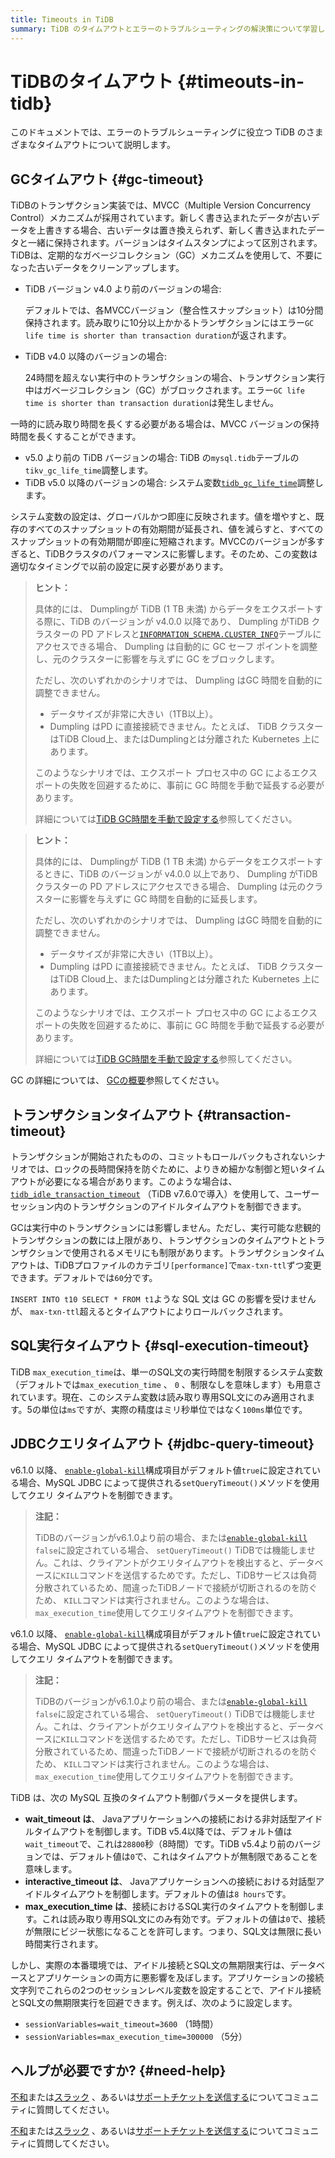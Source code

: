 ```yaml
---
title: Timeouts in TiDB
summary: TiDB のタイムアウトとエラーのトラブルシューティングの解決策について学習します。
---
```


# TiDBのタイムアウト {#timeouts-in-tidb}

このドキュメントでは、エラーのトラブルシューティングに役立つ TiDB のさまざまなタイムアウトについて説明します。

## GCタイムアウト {#gc-timeout}

TiDBのトランザクション実装では、MVCC（Multiple Version Concurrency Control）メカニズムが採用されています。新しく書き込まれたデータが古いデータを上書きする場合、古いデータは置き換えられず、新しく書き込まれたデータと一緒に保持されます。バージョンはタイムスタンプによって区別されます。TiDBは、定期的なガベージコレクション（GC）メカニズムを使用して、不要になった古いデータをクリーンアップします。

-   TiDB バージョン v4.0 より前のバージョンの場合:

    デフォルトでは、各MVCCバージョン（整合性スナップショット）は10分間保持されます。読み取りに10分以上かかるトランザクションにはエラー`GC life time is shorter than transaction duration`が返されます。

-   TiDB v4.0 以降のバージョンの場合:

    24時間を超えない実行中のトランザクションの場合、トランザクション実行中はガベージコレクション（GC）がブロックされます。エラー`GC life time is shorter than transaction duration`は発生しません。

一時的に読み取り時間を長くする必要がある場合は、MVCC バージョンの保持時間を長くすることができます。

-   v5.0 より前の TiDB バージョンの場合: TiDB の`mysql.tidb`テーブルの`tikv_gc_life_time`調整します。
-   TiDB v5.0 以降のバージョンの場合: システム変数[`tidb_gc_life_time`](/system-variables.md#tidb_gc_life_time-new-in-v50)調整します。

システム変数の設定は、グローバルかつ即座に反映されます。値を増やすと、既存のすべてのスナップショットの有効期間が延長され、値を減らすと、すべてのスナップショットの有効期間が即座に短縮されます。MVCCのバージョンが多すぎると、TiDBクラスタのパフォーマンスに影響します。そのため、この変数は適切なタイミングで以前の設定に戻す必要があります。

<CustomContent platform="tidb">

> **ヒント：**
>
> 具体的には、 Dumplingが TiDB (1 TB 未満) からデータをエクスポートする際に、TiDB のバージョンが v4.0.0 以降であり、 Dumpling がTiDB クラスターの PD アドレスと[`INFORMATION_SCHEMA.CLUSTER_INFO`](/information-schema/information-schema-cluster-info.md)テーブルにアクセスできる場合、 Dumpling は自動的に GC セーフ ポイントを調整し、元のクラスターに影響を与えずに GC をブロックします。
>
> ただし、次のいずれかのシナリオでは、 Dumpling はGC 時間を自動的に調整できません。
>
> -   データサイズが非常に大きい（1TB以上）。
> -   Dumpling はPD に直接接続できません。たとえば、 TiDB クラスターはTiDB Cloud上、またはDumplingとは分離された Kubernetes 上にあります。
>
> このようなシナリオでは、エクスポート プロセス中の GC によるエクスポートの失敗を回避するために、事前に GC 時間を手動で延長する必要があります。
>
> 詳細については[TiDB GC時間を手動で設定する](/dumpling-overview.md#manually-set-the-tidb-gc-time)参照してください。

</CustomContent>

<CustomContent platform="tidb-cloud">

> **ヒント：**
>
> 具体的には、 Dumplingが TiDB (1 TB 未満) からデータをエクスポートするときに、TiDB のバージョンが v4.0.0 以上であり、 Dumpling がTiDB クラスターの PD アドレスにアクセスできる場合、 Dumpling は元のクラスターに影響を与えずに GC 時間を自動的に延長します。
>
> ただし、次のいずれかのシナリオでは、 Dumpling はGC 時間を自動的に調整できません。
>
> -   データサイズが非常に大きい（1TB以上）。
> -   Dumpling はPD に直接接続できません。たとえば、 TiDB クラスターはTiDB Cloud上、またはDumplingとは分離された Kubernetes 上にあります。
>
> このようなシナリオでは、エクスポート プロセス中の GC によるエクスポートの失敗を回避するために、事前に GC 時間を手動で延長する必要があります。
>
> 詳細については[TiDB GC時間を手動で設定する](https://docs.pingcap.com/tidb/stable/dumpling-overview#manually-set-the-tidb-gc-time)参照してください。

</CustomContent>

GC の詳細については、 [GCの概要](/garbage-collection-overview.md)参照してください。

## トランザクションタイムアウト {#transaction-timeout}

トランザクションが開始されたものの、コミットもロールバックもされないシナリオでは、ロックの長時間保持を防ぐために、よりきめ細かな制御と短いタイムアウトが必要になる場合があります。このような場合は、 [`tidb_idle_transaction_timeout`](/system-variables.md#tidb_idle_transaction_timeout-new-in-v760) （TiDB v7.6.0で導入）を使用して、ユーザーセッション内のトランザクションのアイドルタイムアウトを制御できます。

GCは実行中のトランザクションには影響しません。ただし、実行可能な悲観的トランザクションの数には上限があり、トランザクションのタイムアウトとトランザクションで使用されるメモリにも制限があります。トランザクションタイムアウトは、TiDBプロファイルのカテゴリ`[performance]`で`max-txn-ttl`ずつ変更できます。デフォルトでは`60`分です。

`INSERT INTO t10 SELECT * FROM t1`ような SQL 文は GC の影響を受けませんが、 `max-txn-ttl`超えるとタイムアウトによりロールバックされます。

## SQL実行タイムアウト {#sql-execution-timeout}

TiDB `max_execution_time`は、単一のSQL文の実行時間を制限するシステム変数（デフォルトでは`max_execution_time` 、 `0` 、制限なしを意味します）も用意されています。現在、このシステム変数は読み取り専用SQL文にのみ適用されます。5の単位は`ms`ですが、実際の精度はミリ秒単位ではなく`100ms`単位です。

## JDBCクエリタイムアウト {#jdbc-query-timeout}

<CustomContent platform="tidb">

v6.1.0 以降、 [`enable-global-kill`](/tidb-configuration-file.md#enable-global-kill-new-in-v610)構成項目がデフォルト値`true`に設定されている場合、MySQL JDBC によって提供される`setQueryTimeout()`メソッドを使用してクエリ タイムアウトを制御できます。

> **注記：**
>
> TiDBのバージョンがv6.1.0より前の場合、または[`enable-global-kill`](/tidb-configuration-file.md#enable-global-kill-new-in-v610) `false`に設定されている場合、 `setQueryTimeout()` TiDBでは機能しません。これは、クライアントがクエリタイムアウトを検出すると、データベースに`KILL`コマンドを送信するためです。ただし、TiDBサービスは負荷分散されているため、間違ったTiDBノードで接続が切断されるのを防ぐため、 `KILL`コマンドは実行されません。このような場合は、 `max_execution_time`使用してクエリタイムアウトを制御できます。

</CustomContent>

<CustomContent platform="tidb-cloud">

v6.1.0 以降、 [`enable-global-kill`](https://docs.pingcap.com/tidb/stable/tidb-configuration-file/#enable-global-kill-new-in-v610)構成項目がデフォルト値`true`に設定されている場合、MySQL JDBC によって提供される`setQueryTimeout()`メソッドを使用してクエリ タイムアウトを制御できます。

> **注記：**
>
> TiDBのバージョンがv6.1.0より前の場合、または[`enable-global-kill`](https://docs.pingcap.com/tidb/stable/tidb-configuration-file/#enable-global-kill-new-in-v610) `false`に設定されている場合、 `setQueryTimeout()` TiDBでは機能しません。これは、クライアントがクエリタイムアウトを検出すると、データベースに`KILL`コマンドを送信するためです。ただし、TiDBサービスは負荷分散されているため、間違ったTiDBノードで接続が切断されるのを防ぐため、 `KILL`コマンドは実行されません。このような場合は、 `max_execution_time`使用してクエリタイムアウトを制御できます。

</CustomContent>

TiDB は、次の MySQL 互換のタイムアウト制御パラメータを提供します。

-   **wait_timeout は**、 Javaアプリケーションへの接続における非対話型アイドルタイムアウトを制御します。TiDB v5.4以降では、デフォルト値は`wait_timeout`で、これは`28800`秒（8時間）です。TiDB v5.4より前のバージョンでは、デフォルト値は`0`で、これはタイムアウトが無制限であることを意味します。
-   **interactive_timeout は**、 Javaアプリケーションへの接続における対話型アイドルタイムアウトを制御します。デフォルトの値は`8 hours`です。
-   **max_execution_time は**、接続におけるSQL実行のタイムアウトを制御します。これは読み取り専用SQL文にのみ有効です。デフォルトの値は`0`で、接続が無限にビジー状態になることを許可します。つまり、SQL文は無限に長い時間実行されます。

しかし、実際の本番環境では、アイドル接続とSQL文の無期限実行は、データベースとアプリケーションの両方に悪影響を及ぼします。アプリケーションの接続文字列でこれらの2つのセッションレベル変数を設定することで、アイドル接続とSQL文の無期限実行を回避できます。例えば、次のように設定します。

-   `sessionVariables=wait_timeout=3600` （1時間）
-   `sessionVariables=max_execution_time=300000` （5分）

## ヘルプが必要ですか? {#need-help}

<CustomContent platform="tidb">

[不和](https://discord.gg/DQZ2dy3cuc?utm_source=doc)または[スラック](https://slack.tidb.io/invite?team=tidb-community&#x26;channel=everyone&#x26;ref=pingcap-docs) 、あるいは[サポートチケットを送信する](/support.md)についてコミュニティに質問してください。

</CustomContent>

<CustomContent platform="tidb-cloud">

[不和](https://discord.gg/DQZ2dy3cuc?utm_source=doc)または[スラック](https://slack.tidb.io/invite?team=tidb-community&#x26;channel=everyone&#x26;ref=pingcap-docs) 、あるいは[サポートチケットを送信する](https://tidb.support.pingcap.com/)についてコミュニティに質問してください。

</CustomContent>
